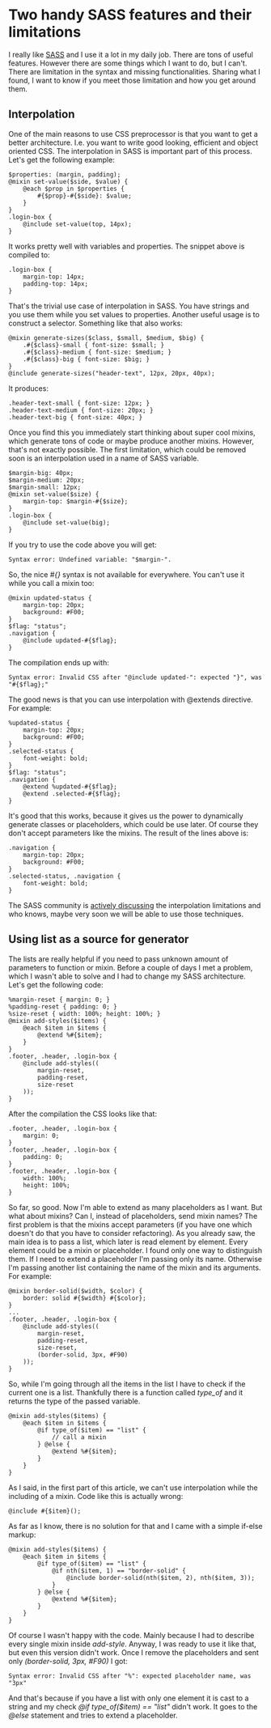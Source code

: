 # Two handy SASS features and their limitations

I really like [SASS](http://krasimirtsonev.com/blog/search?search_for=SASS) and I use it a lot in my daily job. There are tons of useful features. However there are some things which I want to do, but I can't. There are limitation in the syntax and missing functionalities. Sharing what I found, I want to know if you meet those limitation and how you get around them.

## Interpolation

One of the main reasons to use CSS preprocessor is that you want to get a better architecture. I.e. you want to write good looking, efficient and object oriented CSS. The interpolation in SASS is important part of this process. Let's get the following example:

	$properties: (margin, padding);
	@mixin set-value($side, $value) {
		@each $prop in $properties {
			#{$prop}-#{$side}: $value;
		}
	}
	.login-box {
		@include set-value(top, 14px);
	}

It works pretty well with variables and properties. The snippet above is compiled to:

	.login-box {
		margin-top: 14px;
		padding-top: 14px;
	}

That's the trivial use case of interpolation in SASS. You have strings and you use them while you set values to properties. Another useful usage is to construct a selector. Something like that also works:

	@mixin generate-sizes($class, $small, $medium, $big) {
		.#{$class}-small { font-size: $small; }
		.#{$class}-medium { font-size: $medium; }
		.#{$class}-big { font-size: $big; }
	}
	@include generate-sizes("header-text", 12px, 20px, 40px);

It produces:

	.header-text-small { font-size: 12px; }
	.header-text-medium { font-size: 20px; }
	.header-text-big { font-size: 40px; }

Once you find this you immediately start thinking about super cool mixins, which generate tons of code or maybe produce another mixins. However, that's not exactly possible. The first limitation, which could be removed soon is an interpolation used in a name of SASS variable.

	$margin-big: 40px;
	$margin-medium: 20px;
	$margin-small: 12px;
	@mixin set-value($size) {
		margin-top: $margin-#{$size};
	}
	.login-box {
		@include set-value(big);
	}

If you try to use the code above you will get:

	Syntax error: Undefined variable: "$margin-".

So, the nice *#{}* syntax is not available for everywhere. You can't use it while you call a mixin too:

	@mixin updated-status {
		margin-top: 20px;
		background: #F00;
	}
	$flag: "status";
	.navigation {
		@include updated-#{$flag};
	}

The compilation ends up with:

	Syntax error: Invalid CSS after "@include updated-": expected "}", was "#{$flag};"

The good news is that you can use interpolation with @extends directive. For example:

	%updated-status {
		margin-top: 20px;
		background: #F00;
	}
	.selected-status {
		font-weight: bold;
	}
	$flag: "status";
	.navigation {
		@extend %updated-#{$flag};
		@extend .selected-#{$flag};
	}

It's good that this works, because it gives us the power to dynamically generate classes or placeholders, which could be use later. Of course they don't accept parameters like the mixins. The result of the lines above is:

	.navigation {
		margin-top: 20px;
		background: #F00;
	}
	.selected-status, .navigation {
		font-weight: bold;
	}

The SASS community is [actively discussing](https://github.com/nex3/sass/issues/626) the interpolation limitations and who knows, maybe very soon we will be able to use those techniques.

## Using list as a source for generator

The lists are really helpful if you need to pass unknown amount of parameters to function or mixin. Before a couple of days I met a problem, which I wasn't able to solve and I had to change my SASS architecture. Let's get the following code:

	%margin-reset { margin: 0; }
	%padding-reset { padding: 0; }
	%size-reset { width: 100%; height: 100%; }
	@mixin add-styles($items) {
		@each $item in $items {
			@extend %#{$item};
		}
	}
	.footer, .header, .login-box {
		@include add-styles((
			margin-reset,
			padding-reset,
			size-reset
		));
	}

After the compilation the CSS looks like that:

	.footer, .header, .login-box {
		margin: 0;
	}
	.footer, .header, .login-box {
		padding: 0;
	}
	.footer, .header, .login-box {
		width: 100%;
		height: 100%;
	}

So far, so good. Now I'm able to extend as many placeholders as I want. But what about mixins? Can I, instead of placeholders, send mixin names? The first problem is that the mixins accept parameters (if you have one which doesn't do that you have to consider refactoring). As you already saw, the main idea is to pass a list, which later is read element by element. Every element could be a mixin or placeholder. I found only one way to distinguish them. If I need to extend a placeholder I'm passing only its name. Otherwise I'm passing another list containing the name of the mixin and its arguments. For example:

	@mixin border-solid($width, $color) {
		border: solid #{$width} #{$color};
	}
	...
	.footer, .header, .login-box {
		@include add-styles((
			margin-reset,
			padding-reset,
			size-reset,
			(border-solid, 3px, #F90)
		));
	}

So, while I'm going through all the items in the list I have to check if the current one is a list. Thankfully there is a function called *type_of* and it returns the type of the passed variable.
	
	@mixin add-styles($items) {
		@each $item in $items {
			@if type_of($item) == "list" {
				// call a mixin
			} @else {
				@extend %#{$item};
			}
		}
	}

As I said, in the first part of this article, we can't use interpolation while the including of a mixin. Code like this is actually wrong:

	@include #{$item}();

As far as I know, there is no solution for that and I came with a simple if-else markup:
	
	@mixin add-styles($items) {
		@each $item in $items {
			@if type_of($item) == "list" {
				@if nth($item, 1) == "border-solid" {
					@include border-solid(nth($item, 2), nth($item, 3));
				}
			} @else {
				@extend %#{$item};
			}
		}
	}

Of course I wasn't happy with the code. Mainly because I had to describe every single mixin inside *add-style*. Anyway, I was ready to use it like that, but even this version didn't work. Once I remove the placeholders and sent only *(border-solid, 3px, #F90)* I got:

	Syntax error: Invalid CSS after "%": expected placeholder name, was "3px"

And that's because if you have a list with only one element it is cast to a string and my check *@if type_of($item) == "list"* didn't work. It goes to the *@else* statement and tries to extend a placeholder.
